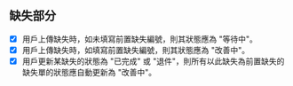 ## 缺失部分

- [x] 用戶上傳缺失時，如未填寫前置缺失編號，則其狀態應為 "等待中"。
- [x] 用戶上傳缺失時，如填寫前置缺失編號，則其狀態應為 "改善中"。
- [x] 用戶更新某缺失的狀態為 "已完成" 或 "退件"，則所有以此缺失為前置缺失的缺失單的狀態應自動更新為 "改善中"。